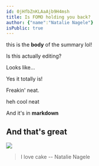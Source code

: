 ```yaml
---
id: 0jHfbZnKLAaAjb9H4msh
title: Is FOMO holding you back?
author: {"name":"Natalie Nagele"}
isPublic: true
---
```


this is the **body** of the summary lol!

Is this actually editing?

Looks like...

Yes it totally is!

Freakin' neat. 

heh cool neat

And it's in **markdown**

## And that's great

![](https://i.imgur.com/9bhaPa8.jpg)

> I love cake
> -- Natalie Nagele
